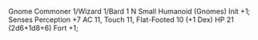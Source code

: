 Gnome Commoner 1/Wizard 1/Bard 1
N Small Humanoid (Gnomes)
Init +1; Senses Perception +7
AC 11, Touch 11, Flat-Footed 10 (+1 Dex)
HP 21 (2d6+1d8+6)
Fort +1; 